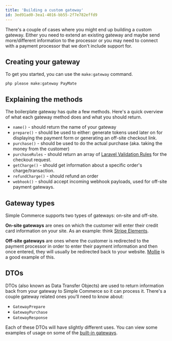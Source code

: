 ```yaml
---
title: 'Building a custom gateway'
id: 3ed91ad0-3ea1-4016-bb55-2f7e782effd9
---
```

There's a couple of cases where you might end up building a custom gateway. Either you need to extend an existing gateway and maybe send more/different information to the processor or you may need to connect with a payment processor that we don't include support for.


## Creating your gateway

To get you started, you can use the `make:gateway` command.

```
php please make:gateway PayMate
```

## Explaining the methods

The boilerplate gateway has quite a few methods. Here's a quick overview of what each gateway method does and what you should return.

* `name()` - should return the name of your gateway
* `prepare()` - should be used to either: generate tokens used later on for displaying the payment form or generating an off-site checkout link.
* `purchase()` - should be used to do the actual purchase (aka. taking the money from the customer)
* `purchaseRules` - should return an array of [Laravel Validation Rules](https://laravel.com/docs/master/validation#available-validation-rules) for the checkout request.
* `getCharge()` - should get information about a specific order's charge/transaction.
* `refundCharge()` - should refund an order
* `webhook()` - should accept incoming webhook payloads, used for off-site payment gateways.

## Gateway types

Simple Commerce supports two types of gateways: on-site and off-site.

**On-site gateways** are ones on which the customer will enter their credit card information on your site. As an example: think [Stripe Elements](https://stripe.com/en-gb/payments/elements).

**Off-site gateways** are ones where the customer is redirected to the payment processor in order to enter their payment information and then once entered, they will usually be redirected back to your website. [Mollie](https://www.mollie.com/) is a good example of this.

## DTOs

DTOs (also known as Data Transfer Objects) are used to return information back from your gateway to Simple Commerce so it can process it. There's a couple gateway related ones you'll need to know about:

* `GatewayPrepare`
* `GatewayPurchase`
* `GatewayResponse`

Each of these DTOs will have slightly different uses. You can view some examples of usage on some of the [built-in gateways](https://github.com/doublethreedigital/simple-commerce/tree/master/src/Gateways).
